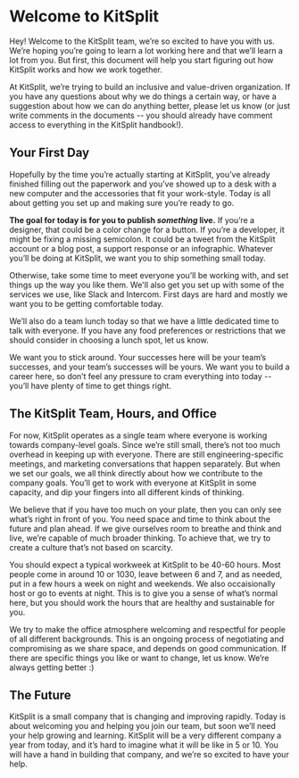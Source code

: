 # Welcome to KitSplit

Hey! Welcome to the KitSplit team, we’re so excited to have you with us. We’re hoping you’re going to learn a lot working here and that we’ll learn a lot from you. But first, this document will help you start figuring out how KitSplit works and how we work together.

At KitSplit, we’re trying to build an inclusive and value-driven organization. If you have any questions about why we do things a certain way, or have a suggestion about how we can do anything better, please let us know (or just write comments in the documents -- you should already have comment access to everything in the KitSplit handbook!).  

## Your First Day

Hopefully by the time you’re actually starting at KitSplit, you’ve already finished filling out the paperwork and you’ve showed up to a desk with a new computer and the accessories that fit your work-style. Today is all about getting you set up and making sure you’re ready to go.

**The goal for today is for you to publish _something_ live.** If you’re a designer, that could be a color change for a button. If you’re a developer, it might be fixing a missing semicolon. It could be a tweet from the KitSplit account or a blog post, a support response or an infographic. Whatever you’ll be doing at KitSplit, we want you to ship something small today.

Otherwise, take some time to meet everyone you’ll be working with, and set things up the way you like them. We'll also get you set up with some of the services we use, like Slack and Intercom. First days are hard and mostly we want you to be getting comfortable today.

We’ll also do a team lunch today so that we have a little dedicated time to talk with everyone. If you have any food preferences or restrictions that we should consider in choosing a lunch spot, let us know.

We want you to stick around. Your successes here will be your team’s successes, and your team’s successes will be yours. We want you to build a career here, so don’t feel any pressure to cram everything into today -- you’ll have plenty of time to get things right.


## The KitSplit Team, Hours, and Office

For now, KitSplit operates as a single team where everyone is working towards company-level goals. Since we’re still small, there’s not too much overhead in keeping up with everyone. There are still engineering-specific meetings, and marketing conversations that happen separately. But when we set our goals, we all think directly about how we contribute to the company goals. You’ll get to work with everyone at KitSplit in some capacity, and dip your fingers into all different kinds of thinking.

We believe that if you have too much on your plate, then you can only see what’s right in front of you. You need space and time to think about the future and plan ahead. If we give ourselves room to breathe and think and live, we’re capable of much broader thinking. To achieve that, we try to create a culture that’s not based on scarcity.

You should expect a typical workweek at KitSplit to be 40-60 hours. Most people come in around 10 or 1030, leave between 6 and 7, and as needed, put in a few hours a week on night and weekends. We also occaisionally host or go to events at night. This is to give you a sense of what’s normal here, but you should work the hours that are healthy and sustainable for you. 

We try to make the office atmosphere welcoming and respectful for people of all different backgrounds. This is an ongoing process of negotiating and compromising as we share space, and depends on good communication. If there are specific things you like or want to change, let us know. We’re always getting better :)

## The Future

KitSplit is a small company that is changing and improving rapidly. Today is about welcoming you and helping you join our team, but soon we’ll need your help growing and learning. KitSplit will be a very different company a year from today, and it’s hard to imagine what it will be like in 5 or 10. You will have a hand in building that company, and we’re so excited to have your help.
